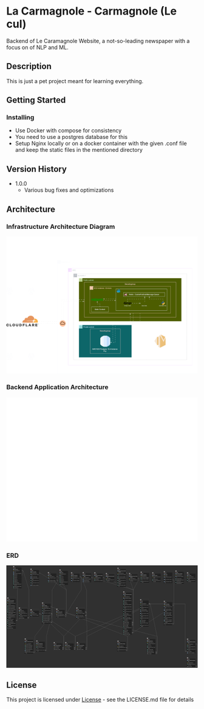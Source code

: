 # La Carmagnole - Carmagnole (Le cul)

Backend of Le Caramagnole Website, a not-so-leading newspaper with a focus on of NLP and ML.

## Description

This is just a pet project meant for learning everything.

## Getting Started

### Installing

* Use Docker with compose for consistency
* You need to use a postgres database for this
* Setup Nginx locally or on a docker container with the given .conf file and keep the static files in the mentioned directory  


## Version History

* 1.0.0
    * Various bug fixes and optimizations

## Architecture
### Infrastructure Architecture Diagram 
![Infrastructure Architecture Diagram](./Architecture%20Diagrams/La%20Carmagnole%20-%20Infrastructure%20Architecture%20Diagram%20Dark.drawio.svg)

### Backend Application Architecture
![Backend Application Architecture](./Architecture%20Diagrams/La%20Carmagnole%20-%20Backend%20Application%20Architecture%20Dark.drawio.svg)

### ERD
![ERD](./Architecture%20Diagrams/ERD%20Dark.png)

## License

This project is licensed under [License](LICENSE) - see the LICENSE.md file for details
